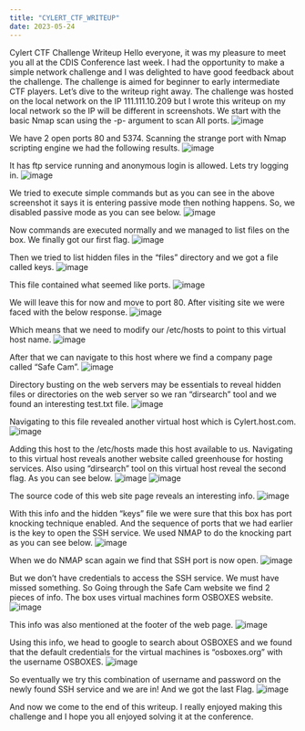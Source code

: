 ```yaml
---
title: "CYLERT_CTF_WRITEUP"
date: 2023-05-24
---
```

Cylert CTF Challenge Writeup
Hello everyone, it was my pleasure to meet you all at the CDIS Conference last week.
I had the opportunity to make a simple network challenge and I was delighted to have good feedback about the challenge. The challenge is aimed for beginner to early intermediate CTF players. Let’s dive to the writeup right away.
The challenge was hosted on the local network on the IP 111.111.10.209 but I wrote this writeup on my local network so the IP will be different in screenshots.
We start with the basic Nmap scan using the -p- argument to scan All ports.
![image](https://github.com/offalltn/blog/assets/110370549/da199260-ed15-4137-9d8f-434a7c06c95c)

We have 2 open ports 80 and 5374. Scanning the strange port with Nmap scripting engine we had the following results.
![image](https://github.com/offalltn/blog/assets/110370549/995b2f47-a4b1-4936-8da4-a47380daaaaa)


It has ftp service running and anonymous login is allowed. Lets try logging in.
![image](https://github.com/offalltn/blog/assets/110370549/9eb00f91-ad81-4aa6-966f-431f5dcc0d65)


We tried to execute simple commands but as you can see in the above screenshot it says it is entering passive mode then nothing happens.
So, we disabled passive mode as you can see below.
![image](https://github.com/offalltn/blog/assets/110370549/5ba0703b-8caf-48d0-b63a-1d350d125d40)


Now commands are executed normally and we managed to list files on the box. We finally got our first flag.
![image](https://github.com/offalltn/blog/assets/110370549/be8b6fa9-94ca-4b3c-a9cf-46f8089ea01a)


Then we tried to list hidden files in the “files” directory and we got a file called keys.
![image](https://github.com/offalltn/blog/assets/110370549/c2a0c824-4a38-4d4c-868d-992df3d6d08e)


This file contained what seemed like ports.
![image](https://github.com/offalltn/blog/assets/110370549/650eee75-1f27-42c8-9649-37fa70e66ab7)

We will leave this for now and move to port 80. After visiting site we were faced with the below response.
![image](https://github.com/offalltn/blog/assets/110370549/9d0dead2-b069-4f3b-a008-c15490d8ff97)


Which means that we need to modify our /etc/hosts to point to this virtual host name.
![image](https://github.com/offalltn/blog/assets/110370549/298ea19e-0f31-4a1d-87ea-6854baeb8fd6)



 After that we can navigate to this host where we find a company page called “Safe Cam”.
 ![image](https://github.com/offalltn/blog/assets/110370549/44b1263f-0e6c-4478-8f0d-63394aa1b1c1)


Directory busting on the web servers may be essentials to reveal hidden files or directories on the web server so we ran “dirsearch” tool and we found an interesting test.txt file.
![image](https://github.com/offalltn/blog/assets/110370549/9cfd7b9f-e535-459d-ae45-d52c58da0493)

Navigating to this file revealed another virtual host which is Cylert.host.com.
![image](https://github.com/offalltn/blog/assets/110370549/6d9413fa-2fd9-4054-8d2a-ece194dbc499)

Adding this host to the /etc/hosts made this host available to us.
Navigating to this virtual host reveals another website called greenhouse for hosting services.
Also using “dirsearch” tool on this virtual host reveal the second flag. As you can see below.
![image](https://github.com/offalltn/blog/assets/110370549/efbb621f-e22b-4759-af3c-c32082694254)
![image](https://github.com/offalltn/blog/assets/110370549/4261780d-4f3e-4aee-beaa-9867319dd2fd)


The source code of this web site page reveals an interesting info.
![image](https://github.com/offalltn/blog/assets/110370549/cf88d28e-92ad-4e38-931d-c289f7cc5277)


With this info and the hidden “keys” file we were sure that this box has port knocking technique enabled. And the sequence of ports that we had earlier is the key to open the SSH service.
We used NMAP to do the knocking part as you can see below.
![image](https://github.com/offalltn/blog/assets/110370549/5bca618d-bd73-4eb6-9d31-c6be448c1fd3)


When we do NMAP scan again we find that SSH port is now open.
![image](https://github.com/offalltn/blog/assets/110370549/7006b571-adc5-44d0-bd2f-d2308d11a404)


But we don’t have credentials to access the SSH service. We must have missed something. 
So Going through the Safe Cam website we find 2 pieces of info. The box uses virtual machines form OSBOXES website.
![image](https://github.com/offalltn/blog/assets/110370549/782cabe1-2bab-4e33-b314-6ae8b8b595c8)


This info was also mentioned at the footer of the web page.
![image](https://github.com/offalltn/blog/assets/110370549/7e9f042b-b41d-4d97-89ad-4b00e6e187f6)


Using this info, we head to google to search about OSBOXES and we found that the default credentials for the virtual machines is “osboxes.org” with the username OSBOXES. 
![image](https://github.com/offalltn/blog/assets/110370549/98da900a-1f57-4546-b5fa-e7e90cfc1b08)

So eventually we try this combination of username and password on the newly found SSH service and we are in! And we got the last Flag.
![image](https://github.com/offalltn/blog/assets/110370549/544c1ae8-246c-403b-a270-94a339138e0d)


And now we come to the end of this writeup. I really enjoyed making this challenge and I hope you all enjoyed solving it at the conference.
